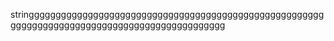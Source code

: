stringgggggggggggggggggggggggggggggggggggggggggggggggggggggggggggggggggggggggggggggggggggggggggggggg